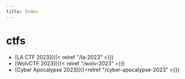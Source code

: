 ```yaml
---
title: Index
---
```


# ctfs

- [LA CTF 2023]({{< relref "/la-2023" >}})
- [WolvCTF 2023]({{< relref "/wolv-2023" >}})
- [Cyber Apocalypse 2023]({{<relref "/cyber-apocalypse-2023" >}})
